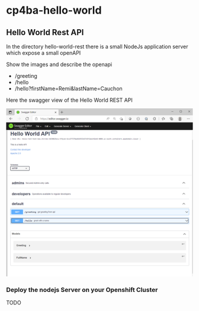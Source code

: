 ﻿# cp4ba-hello-world

## Hello World Rest API

In the directory hello-world-rest there is a small NodeJs application server which expose a small openAPI

  Show the images and describe the openapi
 *   /greeting
 *   /hello
 *   /hello?firstName=Remi&lastName=Cauchon

Here the swagger view of the Hello World REST API

![cp4ba-hello-world](images/hello-world-rest-swagger.PNG)

### Deploy the nodejs Server on your Openshift Cluster

TODO



